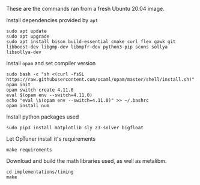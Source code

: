 These are the commands ran from a fresh Ubuntu 20.04 image.

Install dependencies provided by `apt`

    sudo apt update
    sudo apt upgrade
    sudo apt install bison build-essential cmake curl flex gawk git libboost-dev libgmp-dev libmpfr-dev python3-pip scons sollya libsollya-dev

Install `opam` and set compiler version

    sudo bash -c "sh <(curl -fsSL https://raw.githubusercontent.com/ocaml/opam/master/shell/install.sh)"
    opam init
    opam switch create 4.11.0
    eval $(opam env --switch=4.11.0)
    echo "eval \$(opam env --switch=4.11.0)" >> ~/.bashrc
    opam install num

Install python packages used

    sudo pip3 install matplotlib sly z3-solver bigfloat

Let OpTuner install it's requirements

    make requirements

Download and build the math libraries used, as well as metalibm.

    cd implementations/timing
    make
